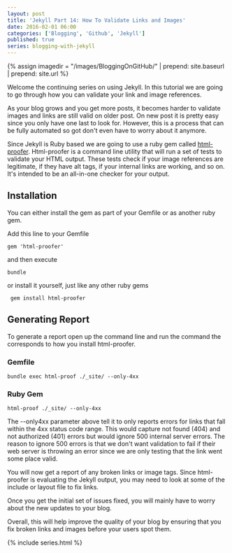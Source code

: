 ```yaml
---
layout: post
title: 'Jekyll Part 14: How To Validate Links and Images'
date: 2016-02-01 06:00
categories: ['Blogging', 'Github', 'Jekyll']
published: true
series: blogging-with-jekyll
---
```


{% assign imagedir = "/images/BloggingOnGitHub/" | prepend: site.baseurl | prepend: site.url %}

Welcome the continuing series on using Jekyll. In this tutorial we are going to go through how you can validate your link and image references. 

As your blog grows and you get more posts, it becomes harder to validate images and links are still valid on older post.  On new post it is pretty easy since you only have one last to look for.  However, this  is a process that can be fully automated so  got don't even have to worry about it anymore. 



Since Jekyll is Ruby based we  are going to use a ruby gem called [html-proofer](https://github.com/gjtorikian/html-proofer/).   Html-proofer is a command line utility that will  run a set of tests to validate your HTML output. These tests check if your image references are legitimate, if they have alt tags, if your internal links are working, and so on. It's intended to be an all-in-one checker for your output.

## Installation 

You can either install the gem as part of your Gemfile or as another ruby gem.  

Add this line to your Gemfile 

	gem 'html-proofer'

and then execute 

	bundle 
	
or install it yourself, just like any other ruby gems

     gem install html-proofer 

## Generating Report 

To generate a report open up the command line and run the command the corresponds to how you install html-proofer.

### Gemfile   

	bundle exec html-proof ./_site/ --only-4xx
	
### Ruby Gem 

	html-proof ./_site/ --only-4xx

The  --only4xx parameter above tell it to only  reports errors for links that fall within the 4xx status code range.  This would capture not found (404) and not authorized (401) errors but would ignore 500 internal server errors.  The reason to ignore 500 errors is that we don't want validation to fail if their web server is throwing an error  since we are only testing that the link went some place valid.  

You will now get a report of any broken links or image tags.  Since html-proofer is evaluating the Jekyll output,  you may need to look at some of the include or  layout file to fix links.  

Once you get the initial set of issues fixed, you will mainly have to worry about the new updates to your blog.  
 
Overall, this will help improve the quality of your blog by  ensuring that you fix broken links and images before your users spot them.

{% include series.html %}
